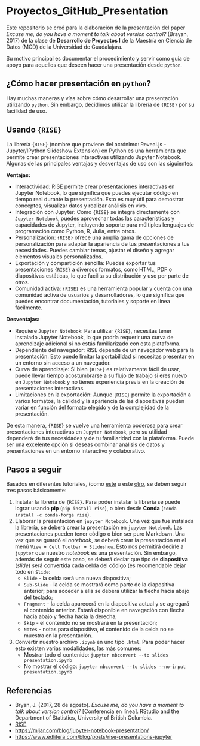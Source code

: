 # Proyectos_GitHub_Presentation

Este repositorio se creó para la elaboración de la presentación del paper _Excuse me, do you have a moment to talk about version control?_ (Brayan, 2017) de la clase de **Desarrollo de Proyectos I** de la Maestría en Ciencia de Datos (MCD) de la Universidad de Guadalajara.

Su motivo principal es documentar el procedimiento y servir como guía de apoyo para aquellos que deseen hacer una presentación desde `python`.

## ¿Cómo hacer presentación en `python`?

Hay muchas maneras y vías sobre cómo desarrollar una presentación utilizando `python`. Sin embargo, decidimos utilizar la librería de `{RISE}` por su facilidad de uso.

## Usando `{RISE}`

La librería `{RISE}` (nombre que proviene del acrónimo: Reveal.js - Jupyter/IPython Slideshow Extension) en Python es una herramienta que permite crear presentaciones interactivas utilizando Jupyter Notebook. Algunas de las principales ventajas y desventajas de uso son las siguientes:

**Ventajas:**

* Interactividad: RISE permite crear presentaciones interactivas en Jupyter Notebook, lo que significa que puedes ejecutar código en tiempo real durante la presentación. Esto es muy útil para demostrar conceptos, visualizar datos y realizar análisis en vivo.
* Integración con Jupyter: Como `{RISE}` se integra directamente con `Jupyter Notebook`, puedes aprovechar todas las características y capacidades de Jupyter, incluyendo soporte para múltiples lenguajes de programación como Python, R, Julia, entre otros.
* Personalización: `{RISE}` ofrece una amplia gama de opciones de personalización para adaptar la apariencia de tus presentaciones a tus necesidades. Puedes cambiar temas, ajustar el diseño y agregar elementos visuales personalizados.
* Exportación y compartición sencilla: Puedes exportar tus presentaciones `{RISE}` a diversos formatos, como HTML, PDF o diapositivas estáticas, lo que facilita su distribución y uso por parte de otros.
* Comunidad activa: `{RISE}` es una herramienta popular y cuenta con una comunidad activa de usuarios y desarrolladores, lo que significa que puedes encontrar documentación, tutoriales y soporte en línea fácilmente.

**Desventajas:**

* Requiere `Jupyter Notebook`: Para utilizar `{RISE}`, necesitas tener instalado Jupyter Notebook, lo que podría requerir una curva de aprendizaje adicional si no estás familiarizado con esta plataforma.
* Dependiente del navegador: RISE depende de un navegador web para la presentación. Esto puede limitar la portabilidad si necesitas presentar en un entorno sin acceso a un navegador.
* Curva de aprendizaje: Si bien `{RISE}` es relativamente fácil de usar, puede llevar tiempo acostumbrarse a su flujo de trabajo si eres nuevo en `Jupyter Notebook` y no tienes experiencia previa en la creación de presentaciones interactivas.
* Limitaciones en la exportación: Aunque `{RISE}` permite la exportación a varios formatos, la calidad y la apariencia de las diapositivas pueden variar en función del formato elegido y de la complejidad de la presentación.

De esta manera, `{RISE}` se vuelve una herramienta poderosa para crear presentaciones interactivas en `Jupyter Notebook`, pero su utilidad dependerá de tus necesidades y de tu familiaridad con la plataforma. Puede ser una excelente opción si deseas combinar análisis de datos y presentaciones en un entorno interactivo y colaborativo.

## Pasos a seguir

Basados en diferentes tutoriales, (como [este](https://mljar.com/blog/jupyter-notebook-presentation/) u este [otro](https://www.edlitera.com/blog/posts/rise-presentations-jupyter), se deben seguir tres pasos básicamente:

1. Instalar la librería de `{RISE}`. Para poder instalar la librería se puede lograr usando **pip** (`pip install rise`), o bien desde **Conda** (`conda install -c conda-forge rise`).
2. Elaborar la presentación en `jupyter Notebook`. Una vez que fue instalada la librería, se deberá crear la presentación en `jupyter Notebook`. Las presentaciones pueden tener código o bien ser puro Markdown. Una vez que se guardó el *notebook*, se deberá crear la presentación en el menú `View ➡️ Cell Toolbar ➡️ Slideshow`. Esto nos permitirá decirle a `jupyter` que nuestro _notebook_ es una presentación. Sin embargo, además de seguir este paso, se deberá declar que tipo de **diapositiva** (*slide*) será convertida cada celda del código (es recomendable dejar todo en `Slide`:
   * `Slide` - la celda será una nueva diapositiva;
   * `Sub-Slide` - la celda se mostrará como parte de la diapositiva anterior; para acceder a ella se deberá utilizar la flecha hacia abajo del teclado;
   * `Fragment` - la celda aparecerá en la diapositiva actual y se agregará al contenido anterior. Estará disponible en navegación con flecha hacia abajo y flecha hacia la derecha;
   * `Skip` - el contenido no se mostrará en la presentación;
   * `Notes` - notas para diapositiva, el contenido de la celda no se muestra en la presentación.
3. Convertir nuestro archivo `.ipynb` en uno tipo `.html`. Para poder hacer esto existen varias modalidades, las más comunes:
   * Mostrar todo el contenido: `jupyter nbconvert --to slides presentation.ipynb`
   * No mostrar el código: `jupyter nbconvert --to slides --no-input presentation.ipynb`
  
## Referencias

* Bryan, J. (2017, 28 de agosto). _Excuse me, do you have a moment to talk about version control?_ [Conferencia en línea]. RStudio and the Department of Statistics, University of British Columbia.
* [RISE](https://rise.readthedocs.io/en/stable/)
* https://mljar.com/blog/jupyter-notebook-presentation/
* https://www.edlitera.com/blog/posts/rise-presentations-jupyter


